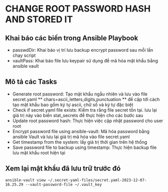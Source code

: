 # CHANGE ROOT PASSWORD HASH AND STORED IT

## Khai báo các biến trong Ansible Playbook
- passwdDir: Khai báo vị trí lưu backup encrypt password sau mỗi lần chạy script
- vaultPass: Khai báo file lưu keypair sử dụng để mã hóa mật khẩu bằng ansible vault

## Mô tả các Tasks
- Generate root password: Tạo mật khẩu ngẫu nhiên và lưu vào file secret.yaml
** chars=ascii_letters,digits,punctuation ** đề cập tới cách tạo mật khẩu bao gồm ký tự ascii, chữ số và ký tự đặc biệt
- Check if secret.yaml file exists: Kiểm tra rằng file secret tồn tại. lưu lại giá trị này vào biến stat_secrets để thực hiện cho các bước sau
- Update root password hash: Thực hiện việc cập nhật password cho user root
- Encrypt password file using ansible-vault: Mã hóa password bằng ansible Vault và lưu lại giá trị mã hóa vào file secret.yaml
- Get timestamp from the system: lấy giá trị thời gian trên hệ thống
- Save password file to backup using timestamp: Thực hiện backup file lưu mật khẩu root hiện tại

## Xem lại mật khẩu đã lưu trữ trước đó

```
ansible-vault view ~/.secret-yaml-files/secret.yaml-2023-12-07-16.25.29 --vault-password-file ~/.vault_key
```
